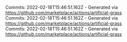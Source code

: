 Commits: 2022-02-18T15:46:51.162Z - Generated via https://github.com/marketplace/actions/artificial-grass
<br>
Commits: 2022-02-18T15:46:51.162Z - Generated via https://github.com/marketplace/actions/artificial-grass
<br>
Commits: 2022-02-18T15:46:51.162Z - Generated via https://github.com/marketplace/actions/artificial-grass
<br>
